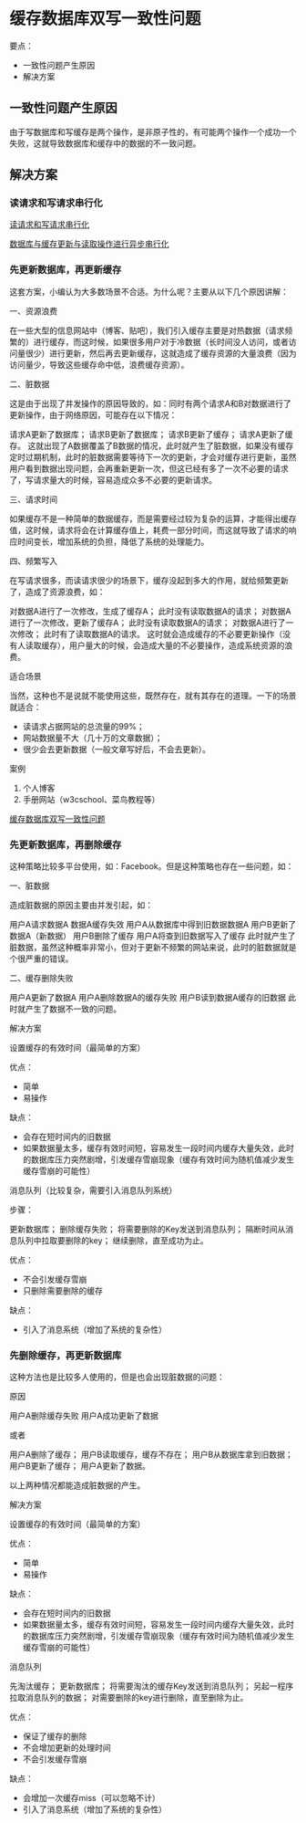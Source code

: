 # 缓存数据库双写一致性问题

要点：

- 一致性问题产生原因
- 解决方案

## 一致性问题产生原因

由于写数据库和写缓存是两个操作，是非原子性的，有可能两个操作一个成功一个失败，这就导致数据库和缓存中的数据的不一致问题。

## 解决方案

### 读请求和写请求串行化

[读请求和写请求串行化](https://www.javazhiyin.com/22969.html)

[数据库与缓存更新与读取操作进行异步串行化](https://zq99299.github.io/note-book/cache-pdp/037.html#为什么上亿流量高并发场景下，缓存会出现这个问题？)

### 先更新数据库，再更新缓存

这套方案，小编认为大多数场景不合适。为什么呢？主要从以下几个原因讲解：

一、资源浪费

在一些大型的信息网站中（博客、贴吧），我们引入缓存主要是对热数据（请求频繁的）进行缓存，而这时候，如果很多用户对于冷数据（长时间没人访问，或者访问量很少）进行更新，然后再去更新缓存，这就造成了缓存资源的大量浪费（因为访问量少，导致这些缓存命中低，浪费缓存资源）。

二、脏数据

这是由于出现了并发操作的原因导致的，如：同时有两个请求A和B对数据进行了更新操作，由于网络原因，可能存在以下情况：

请求A更新了数据库；
请求B更新了数据库；
请求B更新了缓存；
请求A更新了缓存。
这就出现了A数据覆盖了B数据的情况，此时就产生了脏数据，如果没有缓存定时过期机制，此时的脏数据需要等待下一次的更新，才会对缓存进行更新，虽然用户看到数据出现问题，会再重新更新一次，但这已经有多了一次不必要的请求了，写请求量大的时候，容易造成众多不必要的更新请求。

三、请求时间

如果缓存不是一种简单的数据缓存，而是需要经过较为复杂的运算，才能得出缓存值，这时候，请求将会在计算缓存值上，耗费一部分时间，而这就导致了请求的响应时间变长，增加系统的负担，降低了系统的处理能力。

四、频繁写入

在写请求很多，而读请求很少的场景下，缓存没起到多大的作用，就给频繁更新了，造成了资源浪费，如：

对数据A进行了一次修改，生成了缓存A；
此时没有读取数据A的请求；
对数据A进行了一次修改，更新了缓存A；
此时没有读取数据A的请求；
对数据A进行了一次修改；
此时有了读取数据A的请求。
这时就会造成缓存的不必要更新操作（没有人读取缓存），用户量大的时候，会造成大量的不必要操作，造成系统资源的浪费。

适合场景

当然，这种也不是说就不能使用这些，既然存在，就有其存在的道理。一下的场景就适合：

- 读请求占据网站的总流量的99%；
- 网站数据量不大（几十万的文章数据）；
- 很少会去更新数据（一般文章写好后，不会去更新）。

案例

1. 个人博客
2. 手册网站（w3cschool、菜鸟教程等）

[缓存数据库双写一致性问题](https://zhuanlan.zhihu.com/p/37549923)

### 先更新数据库，再删除缓存

这种策略比较多平台使用，如：Facebook。但是这种策略也存在一些问题，如：

一、脏数据

造成脏数据的原因主要由并发引起，如：

用户A请求数据A
数据A缓存失效
用户A从数据库中得到旧数据数据A
用户B更新了数据A（新数据）
用户B删除了缓存
用户A将查到旧数据写入了缓存
此时就产生了脏数据，虽然这种概率非常小，但对于更新不频繁的网站来说，此时的脏数据就是个很严重的错误。

二、缓存删除失败

用户A更新了数据A
用户A删除数据A的缓存失败
用户B读到数据A缓存的旧数据
此时就产生了数据不一致的问题。

解决方案

设置缓存的有效时间（最简单的方案）

优点：

- 简单
- 易操作

缺点：

- 会存在短时间内的旧数据
- 如果数据量太多，缓存有效时间短，容易发生一段时间内缓存大量失效，此时的数据库压力突然剧增，引发缓存雪崩现象（缓存有效时间为随机值减少发生缓存雪崩的可能性）

消息队列（比较复杂，需要引入消息队列系统）

步骤：

更新数据库；
删除缓存失败；
将需要删除的Key发送到消息队列；
隔断时间从消息队列中拉取要删除的key；
继续删除，直至成功为止。

优点：

- 不会引发缓存雪崩
- 只删除需要删除的缓存

缺点：

- 引入了消息系统（增加了系统的复杂性）

### 先删除缓存，再更新数据库

这种方法也是比较多人使用的，但是也会出现脏数据的问题：

原因

用户A删除缓存失败
用户A成功更新了数据

或者

用户A删除了缓存；
用户B读取缓存，缓存不存在；
用户B从数据库拿到旧数据；
用户B更新了缓存；
用户A更新了数据。

以上两种情况都能造成脏数据的产生。

解决方案

设置缓存的有效时间（最简单的方案）

优点：

- 简单
- 易操作

缺点：

- 会存在短时间内的旧数据
- 如果数据量太多，缓存有效时间短，容易发生一段时间内缓存大量失效，此时的数据库压力突然剧增，引发缓存雪崩现象（缓存有效时间为随机值减少发生缓存雪崩的可能性）

消息队列

先淘汰缓存；
更新数据库；
将需要淘汰的缓存Key发送到消息队列；
另起一程序拉取消息队列的数据；
对需要删除的key进行删除，直至删除为止。

优点：

- 保证了缓存的删除
- 不会增加更新的处理时间
- 不会引发缓存雪崩

缺点：

- 会增加一次缓存miss（可以忽略不计）
- 引入了消息系统（增加了系统的复杂性）
